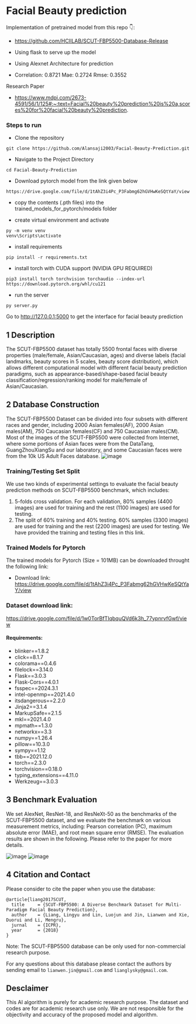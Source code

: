 # Facial Beauty prediction
Implementation of pretrained model from this repo 👇:
* https://github.com/HCIILAB/SCUT-FBP5500-Database-Release

* Using flask to serve up the model
* Using Alexnet Architecture for prediction
* Correlation: 0.8721      Mae: 0.2724      Rmse: 0.3552

Research Paper
* https://www.mdpi.com/2673-4591/56/1/125#:~:text=Facial%20beauty%20prediction%20is%20a,scores%20for%20facial%20beauty%20prediction.


### Steps to run
* Clone the repository
```
git clone https://github.com/Alansaji2003/Facial-Beauty-Prediction.git
```
* Navigate to the Project Directory
```
cd Facial-Beauty-Prediction
```
* Download pytorch model from the link given below
```
https://drive.google.com/file/d/1tAhZ3i4Pc_P3Fabmg62hGVHwKeSQtYaY/view
```

* copy the contents (.pth files) into the trained_models_for_pytorch/models folder

* create virtual environment and activate
```
py -m venv venv
venv\Scripts\activate
```
* install requirements
```
pip install -r requirements.txt
```
* install torch with CUDA support (NVIDIA GPU REQUIRED)
```
pip3 install torch torchvision torchaudio --index-url https://download.pytorch.org/whl/cu121
```
* run the server
```
py server.py
```

Go to http://127.0.0.1:5000 to get the interface for facial beauty prediction
## 1 Description

The SCUT-FBP5500 dataset has totally 5500 frontal faces with diverse properties
(male/female, Asian/Caucasian, ages) and diverse labels (facial landmarks, beauty scores in 5 scales, beauty score distribution), which allows different computational model with different facial beauty prediction paradigms, such as appearance-based/shape-based facial beauty classification/regression/ranking model for male/female of Asian/Caucasian. 

## 2 Database Construction

The SCUT-FBP5500 Dataset can be divided into four subsets with different races and gender, including 2000 Asian females(AF), 2000 Asian males(AM), 750 Caucasian females(CF) and 750 Caucasian males(CM). Most of the images of the SCUT-FBP5500 were collected from Internet, where some portions of Asian faces were from the DataTang, GuangZhouXiangSu and our laboratory, and some Caucasian faces were from the 10k US Adult Faces database.
![image](https://github.com/HCIILAB/SCUT-FBP5500-Database-Release/blob/master/SCUT-FBP5500.jpg)



### Training/Testing Set Split

We use two kinds of experimental settings to evaluate the facial beauty prediction methods on SCUT-FBP5500 benchmark, which includes: 

1) 5-folds cross validation. For each validation, 80% samples (4400 images) are used for training and the rest (1100 images) are used for testing.
2) The split of 60% training and 40% testing. 60% samples (3300 images) are used for training and the rest (2200 images) are used for testing.
We have provided the training and testing files in this link.  



### Trained Models for Pytorch
The trained models for Pytorch (Size = 101MB) can be downloaded throught the following link:
* Download link: 
https://drive.google.com/file/d/1tAhZ3i4Pc_P3Fabmg62hGVHwKeSQtYaY/view

### Dataset download link:
https://drive.google.com/file/d/1w0TorBfTIqbquQVd6k3h_77ypnrvfGwf/view

#### Requirements:
* blinker==1.8.2
* click==8.1.7
* colorama==0.4.6
* filelock==3.14.0
* Flask==3.0.3
* Flask-Cors==4.0.1
* fsspec==2024.3.1
* intel-openmp==2021.4.0
* itsdangerous==2.2.0
* Jinja2==3.1.4
* MarkupSafe==2.1.5
* mkl==2021.4.0
* mpmath==1.3.0
* networkx==3.3
* numpy==1.26.4
* pillow==10.3.0
* sympy==1.12
* tbb==2021.12.0
* torch==2.3.0
* torchvision==0.18.0
* typing_extensions==4.11.0
* Werkzeug==3.0.3


## 3 Benchmark Evaluation

We set AlexNet, ResNet-18, and ResNeXt-50 as the benchmarks of the SCUT-FBP5500 dataset, and we evaluate the benchmark on various measurement metrics, including: Pearson correlation (PC), maximum absolute error (MAE), and root mean square error (RMSE). The evaluation results are shown in the following. Please refer to the paper for more details. 

![image](https://github.com/HCIILAB/SCUT-FBP5500-Database-Release/blob/master/Results%20of%205-folds%20cross%20validations.png)
![image](https://github.com/HCIILAB/SCUT-FBP5500-Database-Release/blob/master/Results%20of%20the%20split%20of%2060%25%20training%20and%2040%25%20testing.png) 


## 4 Citation and Contact

Please consider to cite the paper when you use the database:
```
@article{liang2017SCUT,
  title     = {SCUT-FBP5500: A Diverse Benchmark Dataset for Multi-Paradigm Facial Beauty Prediction},
  author    = {Liang, Lingyu and Lin, Luojun and Jin, Lianwen and Xie, Duorui and Li, Mengru},
  jurnal    = {ICPR},
  year      = {2018}
}
```

Note: The SCUT-FBP5500 database can be only used for non-commercial research purpose. 

For any questions about this database please contact the authors by sending email to `lianwen.jin@gmail.com` and `lianglysky@gmail.com`.


##  Desclaimer

This AI algorithm is purely for academic research purpose. The dataset and codes are for academic research use only. We are not responsible for the objectivity and accuracy of the proposed model and algorithm.
